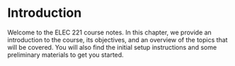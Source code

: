 # Introduction

Welcome to the ELEC 221 course notes. In this chapter, we provide an introduction to the course, its objectives, and an overview of the topics that will be covered. You will also find the initial setup instructions and some preliminary materials to get you started.
